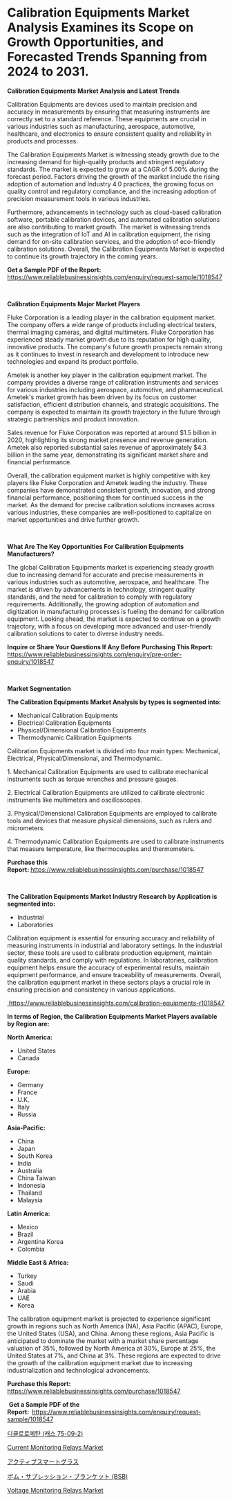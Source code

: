 <p><h1>Calibration Equipments Market Analysis Examines its Scope on Growth Opportunities, and Forecasted Trends Spanning from 2024 to 2031.</h1></p><p><strong>Calibration Equipments Market Analysis and Latest Trends</strong></p>
<p><p>Calibration Equipments are devices used to maintain precision and accuracy in measurements by ensuring that measuring instruments are correctly set to a standard reference. These equipments are crucial in various industries such as manufacturing, aerospace, automotive, healthcare, and electronics to ensure consistent quality and reliability in products and processes.</p><p>The Calibration Equipments Market is witnessing steady growth due to the increasing demand for high-quality products and stringent regulatory standards. The market is expected to grow at a CAGR of 5.00% during the forecast period. Factors driving the growth of the market include the rising adoption of automation and Industry 4.0 practices, the growing focus on quality control and regulatory compliance, and the increasing adoption of precision measurement tools in various industries.</p><p>Furthermore, advancements in technology such as cloud-based calibration software, portable calibration devices, and automated calibration solutions are also contributing to market growth. The market is witnessing trends such as the integration of IoT and AI in calibration equipment, the rising demand for on-site calibration services, and the adoption of eco-friendly calibration solutions. Overall, the Calibration Equipments Market is expected to continue its growth trajectory in the coming years.</p></p>
<p><strong>Get a Sample PDF of the Report:&nbsp;</strong> <a href="https://www.reliablebusinessinsights.com/enquiry/request-sample/1018547">https://www.reliablebusinessinsights.com/enquiry/request-sample/1018547</a></p>
<p>&nbsp;</p>
<p><strong>Calibration Equipments Major Market Players</strong></p>
<p><p>Fluke Corporation is a leading player in the calibration equipment market. The company offers a wide range of products including electrical testers, thermal imaging cameras, and digital multimeters. Fluke Corporation has experienced steady market growth due to its reputation for high quality, innovative products. The company's future growth prospects remain strong as it continues to invest in research and development to introduce new technologies and expand its product portfolio.</p><p>Ametek is another key player in the calibration equipment market. The company provides a diverse range of calibration instruments and services for various industries including aerospace, automotive, and pharmaceutical. Ametek's market growth has been driven by its focus on customer satisfaction, efficient distribution channels, and strategic acquisitions. The company is expected to maintain its growth trajectory in the future through strategic partnerships and product innovation.</p><p>Sales revenue for Fluke Corporation was reported at around $1.5 billion in 2020, highlighting its strong market presence and revenue generation. Ametek also reported substantial sales revenue of approximately $4.3 billion in the same year, demonstrating its significant market share and financial performance.</p><p>Overall, the calibration equipment market is highly competitive with key players like Fluke Corporation and Ametek leading the industry. These companies have demonstrated consistent growth, innovation, and strong financial performance, positioning them for continued success in the market. As the demand for precise calibration solutions increases across various industries, these companies are well-positioned to capitalize on market opportunities and drive further growth.</p></p>
<p>&nbsp;</p>
<p><strong>What Are The Key Opportunities For Calibration Equipments Manufacturers?</strong></p>
<p><p>The global Calibration Equipments market is experiencing steady growth due to increasing demand for accurate and precise measurements in various industries such as automotive, aerospace, and healthcare. The market is driven by advancements in technology, stringent quality standards, and the need for calibration to comply with regulatory requirements. Additionally, the growing adoption of automation and digitization in manufacturing processes is fueling the demand for calibration equipment. Looking ahead, the market is expected to continue on a growth trajectory, with a focus on developing more advanced and user-friendly calibration solutions to cater to diverse industry needs.</p></p>
<p><strong>Inquire or Share Your Questions If Any Before Purchasing This Report:</strong> <a href="https://www.reliablebusinessinsights.com/enquiry/pre-order-enquiry/1018547">https://www.reliablebusinessinsights.com/enquiry/pre-order-enquiry/1018547</a></p>
<p>&nbsp;</p>
<p><strong>Market Segmentation</strong></p>
<p><strong>The Calibration Equipments Market Analysis by types is segmented into:</strong></p>
<p><ul><li>Mechanical Calibration Equipments</li><li>Electrical Calibration Equipments</li><li>Physical/Dimensional Calibration Equipments</li><li>Thermodynamic Calibration Equipments</li></ul></p>
<p><p>Calibration Equipments market is divided into four main types: Mechanical, Electrical, Physical/Dimensional, and Thermodynamic. </p><p>1. Mechanical Calibration Equipments are used to calibrate mechanical instruments such as torque wrenches and pressure gauges.</p><p>2. Electrical Calibration Equipments are utilized to calibrate electronic instruments like multimeters and oscilloscopes.</p><p>3. Physical/Dimensional Calibration Equipments are employed to calibrate tools and devices that measure physical dimensions, such as rulers and micrometers.</p><p>4. Thermodynamic Calibration Equipments are used to calibrate instruments that measure temperature, like thermocouples and thermometers.</p></p>
<p><strong>Purchase this Report:&nbsp;</strong><a href="https://www.reliablebusinessinsights.com/purchase/1018547">https://www.reliablebusinessinsights.com/purchase/1018547</a></p>
<p>&nbsp;</p>
<p><strong>The Calibration Equipments Market Industry Research by Application is segmented into:</strong></p>
<p><ul><li>Industrial</li><li>Laboratories</li></ul></p>
<p><p>Calibration equipment is essential for ensuring accuracy and reliability of measuring instruments in industrial and laboratory settings. In the industrial sector, these tools are used to calibrate production equipment, maintain quality standards, and comply with regulations. In laboratories, calibration equipment helps ensure the accuracy of experimental results, maintain equipment performance, and ensure traceability of measurements. Overall, the calibration equipment market in these sectors plays a crucial role in ensuring precision and consistency in various applications.</p></p>
<p><a href="https://www.reliablebusinessinsights.com/calibration-equipments-r1018547">&nbsp;https://www.reliablebusinessinsights.com/calibration-equipments-r1018547</a></p>
<p><strong>In terms of Region, the Calibration Equipments Market Players available by Region are:</strong></p>
<p>
    <p> <strong> North America: </strong>
        <ul>
            <li>United States</li>
            <li>Canada</li>
        </ul>
        </p> 
    <p> <strong> Europe: </strong>
        <ul>
            <li>Germany</li>
            <li>France</li>
            <li>U.K.</li>
            <li>Italy</li>
            <li>Russia</li>
        </ul>
        </p> 
    <p> <strong> Asia-Pacific: </strong>
        <ul>
            <li>China</li>
            <li>Japan</li>
            <li>South Korea</li>
            <li>India</li>
            <li>Australia</li>
            <li>China Taiwan</li>
            <li>Indonesia</li>
            <li>Thailand</li>
            <li>Malaysia</li>
        </ul>
        </p> 
    <p> <strong> Latin America: </strong>
        <ul>
            <li>Mexico</li>
            <li>Brazil</li>
            <li>Argentina Korea</li>
            <li>Colombia</li>
        </ul>
        </p> 
    <p> <strong> Middle East & Africa: </strong>
        <ul>
            <li>Turkey</li>
            <li>Saudi</li>
            <li>Arabia</li>
            <li>UAE</li>
            <li>Korea</li>
        </ul>
    </p>
    </p>
<p><p>The calibration equipment market is projected to experience significant growth in regions such as North America (NA), Asia Pacific (APAC), Europe, the United States (USA), and China. Among these regions, Asia Pacific is anticipated to dominate the market with a market share percentage valuation of 35%, followed by North America at 30%, Europe at 25%, the United States at 7%, and China at 3%. These regions are expected to drive the growth of the calibration equipment market due to increasing industrialization and technological advancements.</p></p>
<p><strong>Purchase this Report: </strong><a href="https://www.reliablebusinessinsights.com/purchase/1018547">https://www.reliablebusinessinsights.com/purchase/1018547</a></p>
<p>&nbsp;<strong>Get a Sample PDF of the Report:&nbsp;&nbsp;</strong><a href="https://www.reliablebusinessinsights.com/enquiry/request-sample/1018547">https://www.reliablebusinessinsights.com/enquiry/request-sample/1018547</a></p>
<p><strong></strong></p>
<p><p><a href="https://github.com/fredrickeglers/Market-Research-Report-List-2/blob/main/9427676162028.md">디클로로메탄 (캐스 75-09-2)</a></p><p><a href="https://github.com/ashman753/Market-Research-Report-List-1/blob/main/current-monitoring-relays-market.md">Current Monitoring Relays Market</a></p><p><a href="https://github.com/alyle7648/Market-Research-Report-List-1/blob/main/8946767152133.md">アクティブスマートグラス</a></p><p><a href="https://github.com/leigh4852023/Market-Research-Report-List-1/blob/main/1578310152134.md">ボム・サプレッション・ブランケット (BSB)</a></p><p><a href="https://github.com/singletonthaxterkelliehr2df/Market-Research-Report-List-3/blob/main/voltage-monitoring-relays-market.md">Voltage Monitoring Relays Market</a></p></p>